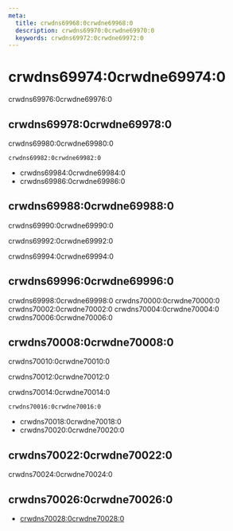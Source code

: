 ```yaml
---
meta:
  title: crwdns69968:0crwdne69968:0
  description: crwdns69970:0crwdne69970:0
  keywords: crwdns69972:0crwdne69972:0
---
```


# crwdns69974:0crwdne69974:0

crwdns69976:0crwdne69976:0

<entry-ad />

## crwdns69978:0crwdne69978:0

crwdns69980:0crwdne69980:0

`crwdns69982:0crwdne69982:0`

- crwdns69984:0crwdne69984:0
- crwdns69986:0crwdne69986:0

## crwdns69988:0crwdne69988:0

crwdns69990:0crwdne69990:0

  crwdns69992:0crwdne69992:0

  crwdns69994:0crwdne69994:0

## crwdns69996:0crwdne69996:0

crwdns69998:0crwdne69998:0
<alert type="success">crwdns70000:0crwdne70000:0</alert>
<alert type="info">crwdns70002:0crwdne70002:0</alert>
<alert type="warning">crwdns70004:0crwdne70004:0</alert>
<alert type="error">crwdns70006:0crwdne70006:0</alert>

## crwdns70008:0crwdne70008:0

crwdns70010:0crwdne70010:0

  crwdns70012:0crwdne70012:0

  crwdns70014:0crwdne70014:0

  `crwdns70016:0crwdne70016:0`

- crwdns70018:0crwdne70018:0
- crwdns70020:0crwdne70020:0

## crwdns70022:0crwdne70022:0

crwdns70024:0crwdne70024:0

## crwdns70026:0crwdne70026:0

- [crwdns70028:0crwdne70028:0]()

<backmatter />
